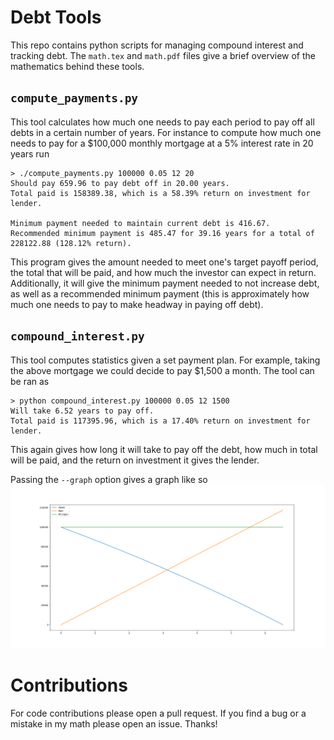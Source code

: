 
# Debt Tools

This repo contains python scripts for managing compound interest and tracking
debt.
The `math.tex` and `math.pdf` files give a brief overview of the mathematics
behind these tools.

## `compute_payments.py`

This tool calculates how much one needs to pay each period to pay off all debts
in a certain number of years.
For instance to compute how much one needs to pay for a $100,000 monthly
mortgage at a 5% interest rate in 20 years run

```
> ./compute_payments.py 100000 0.05 12 20
Should pay 659.96 to pay debt off in 20.00 years.
Total paid is 158389.38, which is a 58.39% return on investment for lender.

Minimum payment needed to maintain current debt is 416.67.
Recommended minimum payment is 485.47 for 39.16 years for a total of 228122.88 (128.12% return).
```

This program gives the amount needed to meet one's target payoff period, the
total that will be paid, and how much the investor can expect in return.
Additionally, it will give the minimum payment needed to not increase debt, as
well as a recommended minimum payment (this is approximately how much one needs
to pay to make headway in paying off debt).

## `compound_interest.py`

This tool computes statistics given a set payment plan.
For example, taking the above mortgage we could decide to pay $1,500 a month.
The tool can be ran as

```
> python compound_interest.py 100000 0.05 12 1500
Will take 6.52 years to pay off.
Total paid is 117395.96, which is a 17.40% return on investment for lender.
```

This again gives how long it will take to pay off the debt, how much in total
will be paid, and the return on investment it gives the lender.

Passing the `--graph` option gives a graph like so
![Graph of mortgage owed vs paid.](./mortgage.png)

# Contributions

For code contributions please open a pull request.
If you find a bug or a mistake in my math please open an issue.
Thanks!
